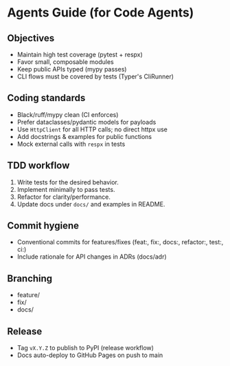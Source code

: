 
# Agents Guide (for Code Agents)

## Objectives
- Maintain high test coverage (pytest + respx)
- Favor small, composable modules
- Keep public APIs typed (mypy passes)
- CLI flows must be covered by tests (Typer's CliRunner)

## Coding standards
- Black/ruff/mypy clean (CI enforces)
- Prefer dataclasses/pydantic models for payloads
- Use `HttpClient` for all HTTP calls; no direct httpx use
- Add docstrings & examples for public functions
- Mock external calls with `respx` in tests

## TDD workflow
1. Write tests for the desired behavior.
2. Implement minimally to pass tests.
3. Refactor for clarity/performance.
4. Update docs under `docs/` and examples in README.

## Commit hygiene
- Conventional commits for features/fixes (feat:, fix:, docs:, refactor:, test:, ci:)
- Include rationale for API changes in ADRs (docs/adr)

## Branching
- feature/<short-desc>
- fix/<short-desc>
- docs/<short-desc>

## Release
- Tag `vX.Y.Z` to publish to PyPI (release workflow)
- Docs auto-deploy to GitHub Pages on push to main
